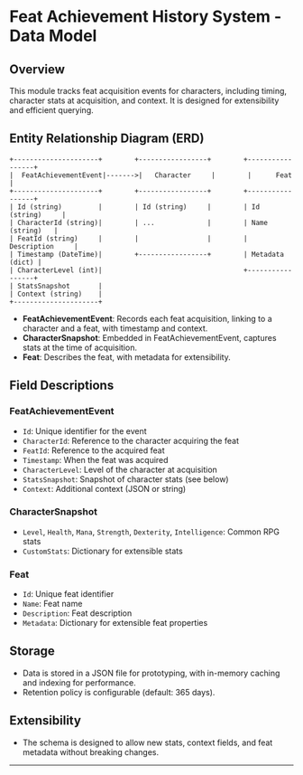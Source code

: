 # Feat Achievement History System - Data Model

## Overview
This module tracks feat acquisition events for characters, including timing, character stats at acquisition, and context. It is designed for extensibility and efficient querying.

## Entity Relationship Diagram (ERD)

```
+---------------------+        +-----------------+        +-----------------+
|  FeatAchievementEvent|------->|   Character     |        |      Feat       |
+---------------------+        +-----------------+        +-----------------+
| Id (string)         |        | Id (string)     |        | Id (string)     |
| CharacterId (string)|        | ...             |        | Name (string)   |
| FeatId (string)     |        |                 |        | Description     |
| Timestamp (DateTime)|        +-----------------+        | Metadata (dict) |
| CharacterLevel (int)|                                   +-----------------+
| StatsSnapshot       |
| Context (string)    |
+---------------------+
```

- **FeatAchievementEvent**: Records each feat acquisition, linking to a character and a feat, with timestamp and context.
- **CharacterSnapshot**: Embedded in FeatAchievementEvent, captures stats at the time of acquisition.
- **Feat**: Describes the feat, with metadata for extensibility.

## Field Descriptions

### FeatAchievementEvent
- `Id`: Unique identifier for the event
- `CharacterId`: Reference to the character acquiring the feat
- `FeatId`: Reference to the acquired feat
- `Timestamp`: When the feat was acquired
- `CharacterLevel`: Level of the character at acquisition
- `StatsSnapshot`: Snapshot of character stats (see below)
- `Context`: Additional context (JSON or string)

### CharacterSnapshot
- `Level`, `Health`, `Mana`, `Strength`, `Dexterity`, `Intelligence`: Common RPG stats
- `CustomStats`: Dictionary for extensible stats

### Feat
- `Id`: Unique feat identifier
- `Name`: Feat name
- `Description`: Feat description
- `Metadata`: Dictionary for extensible feat properties

## Storage
- Data is stored in a JSON file for prototyping, with in-memory caching and indexing for performance.
- Retention policy is configurable (default: 365 days).

## Extensibility
- The schema is designed to allow new stats, context fields, and feat metadata without breaking changes.

--- 